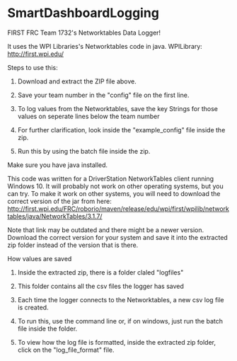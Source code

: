 # SmartDashboardLogging
FIRST FRC Team 1732's Networktables Data Logger!

It uses the WPI Libraries's Networktables code in java.
WPILibrary: http://first.wpi.edu/

Steps to use this:

1. Download and extract the ZIP file above.

2. Save your team number in the "config" file on the first line.

3. To log values from the Networktables, save the key Strings for those values on seperate lines below the team number

4. For further clarification, look inside the "example_config" file inside the zip.

5. Run this by using the batch file inside the zip.

Make sure you have java installed.

This code was written for a DriverStation NetworkTables client running Windows 10. It will probably not work on other operating systems, but you can try. To make it work on other systems, you will need to download the correct version of the jar from here: http://first.wpi.edu/FRC/roborio/maven/release/edu/wpi/first/wpilib/networktables/java/NetworkTables/3.1.7/

Note that link may be outdated and there might be a newer version. Download the correct version for your system and save it into the extracted zip folder instead of the version that is there.

How values are saved

1. Inside the extracted zip, there is a folder claled "logfiles"

2. This folder contains all the csv files the logger has saved

3. Each time the logger connects to the Networktables, a new csv log file is created.

4. To run this, use the command line or, if on windows, just run the batch file inside the folder.

5. To view how the log file is formatted, inside the extracted zip folder, click on the "log_file_format" file.
